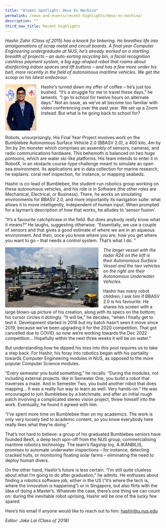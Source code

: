 ```yaml
---
title: "Alumni Spotlight: Deus Ex Machina"
permalink: /news-and-events/recent-highlights/deus-ex-machina/
description: ""
third_nav_title: Recent Highlights
---
```

_Hashir Zahir (Class of 2015) has a knack for tinkering. He breathes life into amalgamations of scrap metal and circuit boards. A final year Computer Engineering undergraduate at NUS, he’s already worked on a startling breadth of projects – an auto-sorting recycling bin, a facial recognition cashless payment system, a big egg-shaped robot that roams about disinfecting indoor spaces and lift buttons – and has a few more under his belt, more recently in the field of autonomous maritime vehicles. We get the scoop on his latest endeavour._

<img src="/images/highlights3a.jpg" style="width:20%;margin-right:15px;" align="left">

Hashir’s turned down my offer of coffee – he’s just too bushed. “It’s a struggle for me to travel these days,” he laments. “I go to school for twelve hours on alternate days.” Not an issue, as we’ve all become too familiar with video conferencing over the past year. We set up a Zoom instead. But what is he going back to school for?  
  
<br clear="left">	
	
Robots, unsurprisingly. His Final Year Project involves work on the Bumblebee Autonomous Surface Vehicle 2.0 (BBASV 2.0), a 400 kilo, 4m by 3m by 2m monster which comprises an assembly of sensors, cameras, and radio communications hardware. This behemoth is balanced on two huge pontoons, which are water ski-like platforms. His team intends to enter it in RobotX, in an obstacle course-type challenge meant to simulate an open sea environment. Its applications are in data collection for marine research, he explains: coral reef inspection, for instance, or mapping seabeds.  
  
Hashir is co-lead of Bumblebee, the student-run robotics group working on these autonomous vehicles, and his role is in Software (the other roles are Mechanical, Electrical, or Business). There, he works on simulating environments for BBASV 2.0, and more importantly its navigation suite: what allows it to move intelligently, independent of human input. When prompted for a layman’s description of how that works, he alludes to ‘sensor fusion’.  
  
“It’s a favourite catchphrase in the field. But does anybody really know what it means?” He laughs, suggesting otherwise. “Essentially, we use a couple of sensors and that gives a good estimate of where we are in an aqueous environment. And then, once you know where you are, how you get where you want to go – that needs a control system. That’s what I do. ”

<img src="/images/highlights3b.jpg" style="width:60%;margin-right:15px;" align="left">

_The larger vessel with the radar R24 on the left is their_&nbsp;_Autonomous Surface Vessel and the two vehicles on the right are their Autonomous Underwater Vehicles._

Hashir has many robot children; I ask him if BBASV 2.0 is his favourite. He shares his screen with a large blown-up picture of his creation, along with its specs on the bottom; his cursor circles it dotingly. “It will be,” he decides, “when I finally get to test it. Development started in 2016 but my batch hasn’t seen it move since 2019, because we’ve been upgrading it for the 2020 competition. That got cancelled due to COVID, so now we’re working towards the Dec 2022 competition… Hopefully within the next three weeks it will be on water.”

But understanding how he dipped his toes into this pool requires us to take a step back. For Hashir, his foray into robotics began with his partiality towards Computer Engineering modules in NUS, as opposed to the more popular Computer Science modules.

“Every semester you build something,” he recalls. “During the modules, not including external projects. like in Semester One, you build a robot that traverses a maze. And in Semester Two, you build another robot that does mapping… It was a really fun way to learn as well. Very hands-on.” He was encouraged to join Bumblebee by a batchmate, and after an initial rough patch involving a complicated stereo vision project, threw himself into the work. Eventually, he found it agreed with him.

“I’ve spent more time on Bumblebee than on my academics. The work is only very loosely tied to academic content, so you know everybody here really likes what they’re doing.”

That’s not hard to believe: a group of his graduated Bumblebee seniors have founded BeeX, a deep tech spin-off from the NUS group, commercialising maritime robotics technology. The team’s flagship toy, A.IKANBILIS, promises to automate underwater inspections – for instance, detecting cracked hulls, or monitoring floating solar farms – eliminating the need to deploy human divers.

On the other hand, Hashir’s future is less certain. “I’m still quite clueless about what I’m going to do after graduation,” he admits. He enthuses about finding a robotics software job, either in the US (“it’s where the tech is, where the innovation is happening”) or in Singapore, but also flirts with the idea of doing a Master’s. Whatever the case, there’s one thing we can count on: during the inevitable robot uprising, Hashir will be one of the lucky few spared.

Here’s his email if anyone would like to reach out to him: [hashir@u.nus.edu](mailto:hashir@u.nus.edu) 

_Editor: Jake Lai (Class of 2018)_